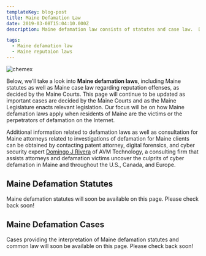 ```yaml
---
templateKey: blog-post
title: Maine Defamation Law
date: 2019-03-08T15:04:10.000Z
description: Maine defamation law consists of statutes and case law.  Defamation law in Maine may include libel, slander, false light, intereference with business relations, and other torts.  

tags:
  - Maine defamation law
  - Maine reputaion laws
---
```

![chemex](/img/chemex.jpg)

Below, we’ll take a look into **Maine defamation laws**, including Maine statutes as well as Maine case law regarding reputation offenses, as decided by the Maine Courts.  This page will continue to be updated as important cases are decided by the Maine Courts and as the Maine Legislature enacts relevant legislation.  Our focus will be on how Maine defamation laws apply when residents of Maine are the victims or the perpetrators of defamation on the Internet.

Additional information related to defamation laws as well as consultation for Maine attorneys related to investigations of defamation for Maine clients can be obtained by contacting patent attorney, digital forensics, and cyber security expert [Domingo J Rivera](http://www.cyberforensics.tech) of AVM Technology, a consulting firm that assists attorneys and defamation victims uncover the culprits of cyber defamation in Maine and throughout the U.S., Canada, and Europe. 

## Maine Defamation Statutes

Maine defamation statutes will soon be available on this page.  Please check back soon! 

## Maine Defamation Cases

Cases providing the interpretation of Maine defamation statutes and common law will soon be available on this page.  Please check back soon! 
